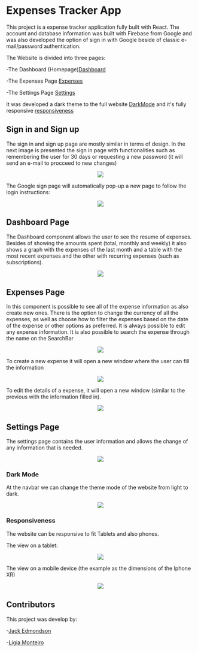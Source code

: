 # Expenses Tracker App

This project is a expense tracker application fully built with React. The account and database information was built with Firebase from Google and was also developed the option of sign in with Google beside of classic e-mail/password authentication.

The Website is divided into three pages:

-The Dashboard (Homepage)[Dashboard](#dashboard-page)

-The Expenses Page [Expenses](#expenses-page)

-The Settings Page [Settings](#settings-page)

It was developed a dark theme to the full website [DarkMode](#dark-mode) and it's fully responsive [responsiveness](#responsiveness)

## Sign in and Sign up

The sign in and sign up page are mostly similar in terms of design. In the next image is presented the sign in page with functionalities such as remembering the user for 30 days or requesting a new password (it will send an e-mail to procceed to new changes)

<p align="center">
  <img src="./imagesPresentation/SignPage.png" align="center"/>
</p>

The Google sign page will automatically pop-up a new page to follow the login instructions:

<p align="center">
  <img src="./imagesPresentation/PopupGoogle.png" align="center"/>
</p>

## Dashboard Page

The Dashboard component allows the user to see the resume of expenses. Besides of showing the amounts spent (total, monthly and weekly) it also shows a graph with the expenses of the last month and a table with the most recent expenses and the other with recurring expenses (such as subscriptions).

<p align="center">
  <img src="./imagesPresentation/Dashboard.png" align="center"/>
</p>

## Expenses Page

In this component is possible to see all of the expense information as also create new ones.
There is the option to change the currency of all the expenses, as well as choose how to filter the expenses based on the date of the expense or other options as preferred.
It is always possible to edit any expense information.
It is also possible to search the expense through the name on the SearchBar

<p align="center">
  <img src="./imagesPresentation/Expenses.png" align="center"/>
</p>

To create a new expense it will open a new window where the user can fill the information

<p align="center">
  <img src="./imagesPresentation/CreateExpense.png" align="center"/>
</p>

To edit the details of a expense, it will open a new window (similar to the previous with the information filled in).

<p align="center">
  <img src="./imagesPresentation/EditExpenses.png" align="center"/>
</p>

## Settings Page

The settings page contains the user information and allows the change of any information that is needed.

<p align="center">
  <img src="./imagesPresentation/Settings.png" align="center"/>
</p>

### Dark Mode

At the navbar we can change the theme mode of the website from light to dark.

<p align="center">
  <img src="./imagesPresentation/darkMode.png" align="center"/>
</p>

### Responsiveness

The website can be responsive to fit Tablets and also phones.

The view on a tablet:

<p align="center">
  <img src="./imagesPresentation/tablet.png" align="center"/>
</p>

The view on a mobile device (the example as the dimensions of the Iphone XR)

<p align="center">
  <img src="./imagesPresentation/iphoneXR.png" align="center"/>
</p>


## Contributors 
This project was develop by:

-[Jack Edmondson](https://github.com/Edmndsn)

-[Lígia Monteiro](https://github.com/IamGrootie)
